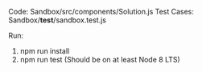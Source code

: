 Code: Sandbox/src/components/Solution.js
Test Cases: Sandbox/__test__/sandbox.test.js

Run:
1. npm run install
2. npm run test (Should be on at least Node 8 LTS)
